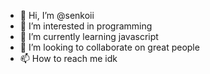- 👋 Hi, I’m @senkoii
- 👀 I’m interested in programming
- 🌱 I’m currently learning javascript
- 💞️ I’m looking to collaborate on great people
- 📫 How to reach me idk

<!---
senkoii/senkoii is a ✨ special ✨ repository because its `README.md` (this file) appears on your GitHub profile.
You can click the Preview link to take a look at your changes.
--->

